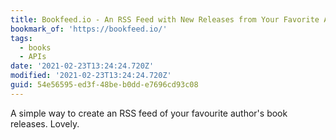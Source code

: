 ```yaml
---
title: Bookfeed.io - An RSS Feed with New Releases from Your Favorite Authors
bookmark_of: 'https://bookfeed.io/'
tags:
  - books
  - APIs
date: '2021-02-23T13:24:24.720Z'
modified: '2021-02-23T13:24:24.720Z'
guid: 54e56595-ed3f-48be-b0dd-e7696cd93c08
---
```

A simple way to create an RSS feed of your favourite author's book releases. Lovely.
